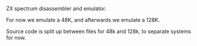 ZX spectrum disassembler and emulator.

For now we emulate a 48K, and afterwards we emulate a 128K.

Source code is split up between files for 48k and 128k, to separate systems for now.
